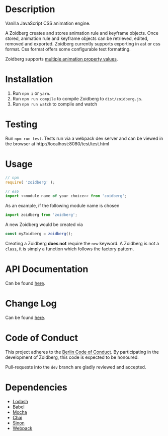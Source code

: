 Description
===========

Vanilla JavaScript CSS animation engine.

A Zoidberg creates and stores animation rule and keyframe objects. Once stored,
animation rule and keyframe objects can be retrieved, edited, removed and exported.
Zoidberg currently supports exporting in ast or css format. Css format offers some configurable
text formatting.

Zoidberg supports [multiple animation property values](https://developer.mozilla.org/en-US/docs/Web/CSS/CSS_Animations/Using_CSS_animations#Setting_multiple_animation_property_values).


Installation
============

1. Run `npm i` or `yarn`.
2. Run `npm run compile` to compile Zoidberg to `dist/zoidberg.js`.
3. Run `npm run watch` to compile and watch


Testing
============

Run `npm run test`. Tests run via a webpack dev server and can be viewed in
the browser at http://localhost:8080/test/test.html

Usage
============

```js
// npm
require( 'zoidberg' );

// es6
import <<module name of your choice>> from 'zoidberg';
```

As an example, if the following module name is chosen

```js
import zoidberg from 'zoidberg';
```

A new Zoidberg would be created via

```js
const myZoidberg = zoidberg();
```

Creating a Zoidberg **does not** require the `new` keyword. A Zoidberg is not a `class`, it is simply a function which follows the factory pattern.


API Documentation
=============

Can be found [here](https://github.com/sociomantic/zoidberg/blob/master/api.md).


Change Log
============

Can be found [here](https://github.com/sociomantic/zoidberg/blob/master/changelog.md).


Code of Conduct
===============

This project adheres to the [Berlin Code of Conduct](http://berlincodeofconduct.org/). By participating in the development of Zoidberg, this code is expected to be honoured.

Pull-requests into the `dev` branch are gladly reviewed and accepted.

Dependencies
============
- [Lodash](https://github.com/lodash)
- [Babel](https://github.com/babel/babel)
- [Mocha](https://github.com/mochajs/mocha)
- [Chai](https://github.com/chaijs/chai)
- [Sinon](https://github.com/sinonjs/sinon)
- [Webpack](https://github.com/webpack/webpack)